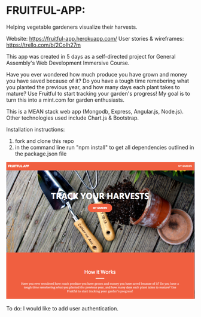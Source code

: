 # FRUITFUL-APP:
Helping vegetable gardeners visualize their harvests.

Website:  https://fruitful-app.herokuapp.com/
User stories & wireframes: https://trello.com/b/2CoIh27m

This app was created in 5 days as a self-directed project for General Assembly's Web Development Immersive Course.

Have you ever wondered how much produce you have grown and money you have saved because of it?  Do you have a tough time remebering what you planted the previous year, and how many days each plant takes to mature? Use Fruitful to start tracking your garden's progress!  My goal is to turn this into a mint.com for garden enthusiasts. 

This is a MEAN stack web app (Mongodb, Express, Angular.js, Node.js).  Other technologies used include Chart.js & Bootstrap. 

Installation instructions:  
1. fork and clone this repo
2. in the command line run "npm install" to get all dependencies outlined in the 
   package.json file

![alt text](public/img/screenshot.png)

To do: I would like to add user authentication.